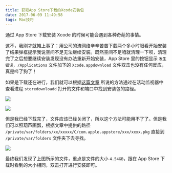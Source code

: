 ```yaml
---
title: 获取App Store下载的Xcode安装包
date: 2017-06-09 11:49:58
tags: Mac技巧
---
```


通过 App Store 下载安装 Xcode 的时候可能会遇到各种奇葩的事情。

这不，我刚才就摊上事了：用公司的渣网络辛辛苦苦下载两个多小时眼看开始安装了结果弹框提示我说空间不足无法继续安装。既然空间不足咱就清理一下呗，清理完了之后想要继续安装发现没有办法重新开始安装，App Store 里的按钮显示 `发生错误`，`/Applications` 文件加下的 `Xcode.appdownload` 文件双击也没有任何反应，真是哔了狗了！

如果是下载还在进行，我们就可以根据[这篇文章](http://www.cnblogs.com/On1Key/p/6169878.html) 所说的方法通过在活动监视器中查看进程 `storedownloadd` 打开的文件和端口中找到安装包的路径。

![]({{site.url}}/assets/img{{page.id}}/activity1.png)

![]({{site.url}}/assets/img{{page.id}}/activity2.png)

但是我已经下载完了，文件应该已经关闭了，所以这个方法可能用不了了。但是我们可以照葫芦画瓢，根据文章中提供的路径 `/private/var/folders/xx/xxxxx/C/com.apple.appstore/xxx/xxxx.pkg` 直接到 `/private/var/folders` 文件夹下去寻找。

![]({{site.url}}/assets/img{{page.id}}/folders.png)

最终我们发现了上图所示的文件，重点是文件的大小 `4.54GB`，跟在 App Store 下载时看到的大小相同，双击打开进行安装即可。